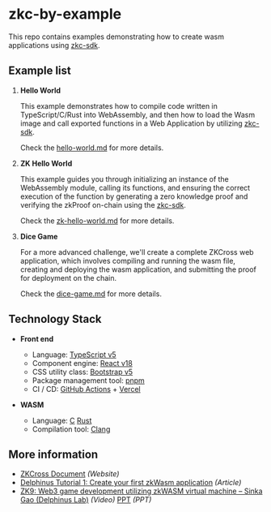 # zkc-by-example

This repo contains examples demonstrating how to create wasm applications using [zkc-sdk][1].

## Example list

1.  **Hello World**

    This example demonstrates how to compile code written in TypeScript/C/Rust into WebAssembly, and then how to load the Wasm image and call exported functions in a Web Application by utilizing [zkc-sdk][1].
    
    Check the [hello-world.md][17] for more details.

3.  **ZK Hello World**

    This example guides you through initializing an instance of the WebAssembly module, calling its functions, and ensuring the correct execution of the function by generating a zero knowledge proof and verifying the zkProof on-chain using the [zkc-sdk][1].
    
    Check the [zk-hello-world.md][18] for more details.

5.  **Dice Game**

    For a more advanced challenge, we'll create a complete ZKCross web application, which involves compiling and running the wasm file, creating and deploying the wasm application, and submitting the proof for deployment on the chain.
    
    Check the [dice-game.md][19] for more details.

## Technology Stack

- **Front end**

  - Language: [TypeScript v5][2]
  - Component engine: [React v18][3]
  - CSS utility class: [Bootstrap v5][4]
  - Package management tool: [pnpm][5]
  - CI / CD: [GitHub Actions][6] + [Vercel][7]

- **WASM**

  - Language: [C][8] [Rust][16]
  - Compilation tool: [Clang][9]

## More information

- [ZKCross Document][12] _(Website)_
- [Delphinus Tutorial 1: Create your first zkWasm application][13] _(Article)_
- [ZK9: Web3 game development utilizing zkWASM virtual machine – Sinka Gao (Delphinus Lab)][14] _(Video)_ [PPT][15] _(PPT)_

[1]: https://github.com/zkcrossteam/ZKC-SDK
[2]: https://www.typescriptlang.org/
[3]: https://react.dev/
[4]: https://getbootstrap.com/docs/5.3/utilities/api/
[5]: https://pnpm.io/
[6]: https://docs.github.com/en/actions
[7]: https://vercel.com/home
[8]: https://www.gnu.org/software/gnu-c-manual/gnu-c-manual.html
[9]: https://clang.llvm.org/
[10]: https://nodejs.org/en
[11]: https://pnpm.io/
[12]: http://docs.zkcross.org/
[13]: https://delphinuslab.com/2023/01/29/delphinus-tutorial-1-create-your-first-zkwasm-application/
[14]: https://www.youtube.com/watch?v=dLZbfTWLGNI
[15]: https://delphinuslab.com/2023/04/09/talk-was-given-in-zk-summit-9th-in-breakout-session/
[16]: https://www.rust-lang.org/
[17]: ./examples/hello-world/hello-world.md
[18]: ./examples/zk-hello-world/zk-hello-world.md
[19]: ./examples/dice-game/dice-game.md
